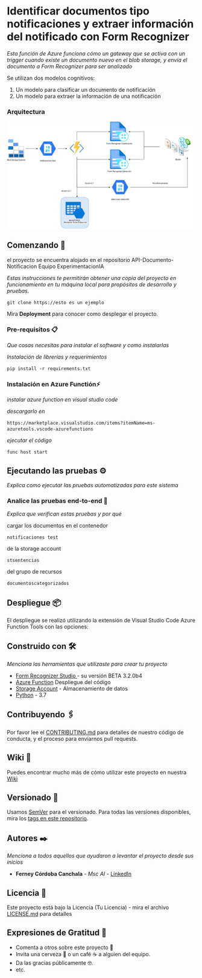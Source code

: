 # Identificar documentos tipo notificaciones y extraer información del notificado con Form Recognizer 

_Esta función de Azure funciona cómo un gateway que se activa con un trigger cuando existe un documento nuevo en el blob storage, y envía el documento a Form Recognizer para ser analizado_

Se utilizan dos modelos cognitivos:

1. Un modelo para clasificar un documento de notificación
2. Un modelo para extraer la información de una notificación


### Arquitectura
![Arquitectura de Desarrollo](readme-info/arquitectura.jpg "Arquitectura de Desarrollo")


## Comenzando 🚀

el proyecto se encuentra alojado en el repositorio API-Documento-Notificacion Equipo ExperimentacionIA

_Estas instrucciones te permitirán obtener una copia del proyecto en funcionamiento en tu máquina local para propósitos de desarrollo y pruebas._

```
git clone https://esto es un ejemplo
```

Mira **Deployment** para conocer como desplegar el proyecto.


### Pre-requisitos 📋

_Que cosas necesitas para instalar el software y como instalarlas_

_Instalación de librerías y requerimientos_

```
pip install -r requirements.txt
```

### Instalación en Azure Functión⚡

_instalar azure function en visual studio code_

_descargarlo en_

```
https://marketplace.visualstudio.com/items?itemName=ms-azuretools.vscode-azurefunctions
```

_ejecutar el código_

```
func host start
```


## Ejecutando las pruebas ⚙️

_Explica como ejecutar las pruebas automatizadas para este sistema_

### Analice las pruebas end-to-end 🔩

_Explica que verifican estas pruebas y por qué_

cargar los documentos en el contenedor

```
notificaciones test
```

de la storage account

```
stsentencias
```

del grupo de recursos
```
documentoscategorizados
```


## Despliegue 📦

El despliegue se realizó utilizando la extensión de Visual Studio Code Azure Function Tools
con las opciones:


## Construido con 🛠️

_Menciona las herramientas que utilizaste para crear tu proyecto_

* [Form Recognizer Studio ](https://formrecognizer.appliedai.azure.com/studio) - su versión BETA 3.2.0b4
* [Azure Function](https://docs.microsoft.com/en-us/azure/azure-functions/#:~:text=Azure%20Functions%20is%20a%20cloud,provides%20serverless%20compute%20for%20Azure.) Despliegue del código
* [Storage Account](https://docs.microsoft.com/en-us/azure/storage/common/storage-account-overview) - Almacenamiento de datos
* [Python](https://www.python.org/) - 3.7

## Contribuyendo 🖇️

Por favor lee el [CONTRIBUTING.md](https://gist.github.com/villanuevand/xxxxxx) para detalles de nuestro código de conducta, y el proceso para enviarnos pull requests.

## Wiki 📖

Puedes encontrar mucho más de cómo utilizar este proyecto en nuestra [Wiki](https://fecork.notion.site/Memorias-Identificar-documentos-tipo-notificaciones-y-extraer-informaci-n-del-notificado-con-Form-R-b059e17f6195435a81e9d41de99cefab)

## Versionado 📌

Usamos [SemVer](http://semver.org/) para el versionado. Para todas las versiones disponibles, mira los [tags en este repositorio](https://github.com/tu/proyecto/tags).

## Autores ✒️

_Menciona a todos aquellos que ayudaron a levantar el proyecto desde sus inicios_

- **Ferney Córdoba Canchala** - _Msc AI_ - [LinkedIn](https://www.linkedin.com/in/wilberth-ferney-córdoba-canchala-9734b74b/)
 

## Licencia 📄

Este proyecto está bajo la Licencia (Tu Licencia) - mira el archivo [LICENSE.md](LICENSE.md) para detalles

## Expresiones de Gratitud 🎁

* Comenta a otros sobre este proyecto 📢
* Invita una cerveza 🍺 o un café ☕ a alguien del equipo. 
* Da las gracias públicamente 🤓.
* etc.